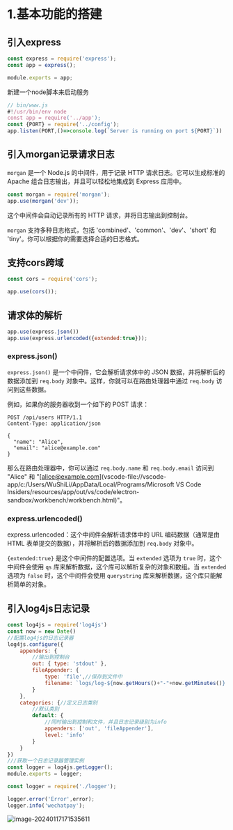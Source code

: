 # 1.基本功能的搭建

## 引入express

```js
const express = require('express');
const app = express();

module.exports = app;
```

新建一个node脚本来启动服务

```js
// bin/www.js
#!/usr/bin/env node
const app = require('../app');
const {PORT} = require('../config');
app.listen(PORT,()=>console.log(`Server is running on port ${PORT}`))
```

## 引入morgan记录请求日志

`morgan` 是一个 Node.js 的中间件，用于记录 HTTP 请求日志。它可以生成标准的 Apache 组合日志输出，并且可以轻松地集成到 Express 应用中。

```js
const morgan = require('morgan');
app.use(morgan('dev'));
```

这个中间件会自动记录所有的 HTTP 请求，并将日志输出到控制台。

`morgan` 支持多种日志格式，包括 'combined'、'common'、'dev'、'short' 和 'tiny'。你可以根据你的需要选择合适的日志格式。

## 支持cors跨域

```js
const cors = require('cors');

app.use(cors());
```

## 请求体的解析

```js
app.use(express.json())
app.use(express.urlencoded({extended:true}));
```

### express.json()

`express.json()` 是一个中间件，它会解析请求体中的 JSON 数据，并将解析后的数据添加到 `req.body` 对象中。这样，你就可以在路由处理器中通过 `req.body` 访问到这些数据。

例如，如果你的服务器收到一个如下的 POST 请求：

```
POST /api/users HTTP/1.1
Content-Type: application/json

{
  "name": "Alice",
  "email": "alice@example.com"
}
```

那么在路由处理器中，你可以通过 `req.body.name` 和 `req.body.email` 访问到 "Alice" 和 "[alice@example.com](vscode-file://vscode-app/c:/Users/WuShiLi/AppData/Local/Programs/Microsoft VS Code Insiders/resources/app/out/vs/code/electron-sandbox/workbench/workbench.html)"。

### express.urlencoded()

express.urlencoded：这个中间件会解析请求体中的 URL 编码数据（通常是由 HTML 表单提交的数据），并将解析后的数据添加到 `req.body` 对象中。

`{extended:true}` 是这个中间件的配置选项。当 `extended` 选项为 `true` 时，这个中间件会使用 `qs` 库来解析数据，这个库可以解析复杂的对象和数组。当 `extended` 选项为 `false` 时，这个中间件会使用 `querystring` 库来解析数据，这个库只能解析简单的对象。

## 引入log4js日志记录

```js
const log4js = require('log4js')
const now = new Date()
//配置log4js的日志记录器
log4js.configure({
    appenders: {
        //输出到控制台
        out: { type: 'stdout' },
        fileAppender: {
            type: 'file',//保存到文件中
            filename: `logs/log-${now.getHours()+"-"+now.getMinutes()}.log`//保存的文件名是
        }
    },
    categories: {//定义日志类别
        //默认类别
        default: {
            //同时输出到控制和文件，并且日志记录级别为info
            appenders: ['out', 'fileAppender'],
            level: 'info'
        }
    }
})
///获取一个日志记录器管理实例
const logger = log4js.getLogger();
module.exports = logger;
```

```js
const logger = require('./logger');

logger.error('Error',error);
logger.info('wechatpay');
```

![image-20240117171535611](C:\Users\WuShiLi\AppData\Roaming\Typora\typora-user-images\image-20240117171535611.png)
